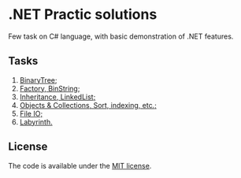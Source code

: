 # .NET Practic solutions

Few task on C# language, with basic demonstration of .NET features.

## Tasks
1. [BinaryTree](task1.cs);
2. [Factory, BinString;](task2.cs)
3. [Inheritance, LinkedList;](task3.cs)
4. [Objects & Collections, Sort, indexing, etc.;](task4.cs)
5. [File IO;](task5.cs)
6. [Labyrinth.](task6.cs)

## License

The code is available under the [MIT license](LICENSE).
